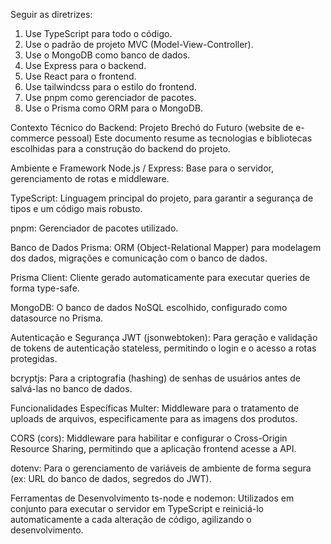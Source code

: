 Seguir as diretrizes:

1. Use TypeScript para todo o código.
2. Use o padrão de projeto MVC (Model-View-Controller).
3. Use o MongoDB como banco de dados.
4. Use Express para o backend.
5. Use React para o frontend.
6. Use tailwindcss para o estilo do frontend.
7. Use pnpm como gerenciador de pacotes.
8. Use o Prisma como ORM para o MongoDB.

Contexto Técnico do Backend: Projeto Brechó do Futuro (website de e-commerce pessoal)
Este documento resume as tecnologias e bibliotecas escolhidas para a construção do backend do projeto.

Ambiente e Framework
Node.js / Express: Base para o servidor, gerenciamento de rotas e middleware.

TypeScript: Linguagem principal do projeto, para garantir a segurança de tipos e um código mais robusto.

pnpm: Gerenciador de pacotes utilizado.

Banco de Dados
Prisma: ORM (Object-Relational Mapper) para modelagem dos dados, migrações e comunicação com o banco de dados.

Prisma Client: Cliente gerado automaticamente para executar queries de forma type-safe.

MongoDB: O banco de dados NoSQL escolhido, configurado como datasource no Prisma.

Autenticação e Segurança
JWT (jsonwebtoken): Para geração e validação de tokens de autenticação stateless, permitindo o login e o acesso a rotas protegidas.

bcryptjs: Para a criptografia (hashing) de senhas de usuários antes de salvá-las no banco de dados.

Funcionalidades Específicas
Multer: Middleware para o tratamento de uploads de arquivos, especificamente para as imagens dos produtos.

CORS (cors): Middleware para habilitar e configurar o Cross-Origin Resource Sharing, permitindo que a aplicação frontend acesse a API.

dotenv: Para o gerenciamento de variáveis de ambiente de forma segura (ex: URL do banco de dados, segredos do JWT).

Ferramentas de Desenvolvimento
ts-node e nodemon: Utilizados em conjunto para executar o servidor em TypeScript e reiniciá-lo automaticamente a cada alteração de código, agilizando o desenvolvimento.
